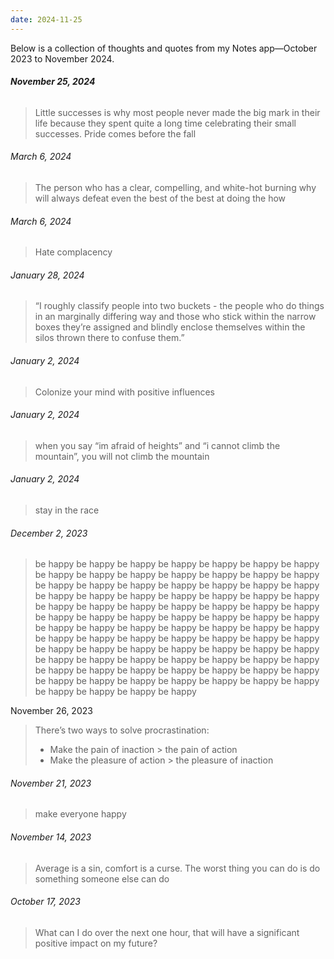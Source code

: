 ```yaml
---
date: 2024-11-25
---
```


Below is a collection of thoughts and quotes from my Notes app—October 2023 to November 2024.

###### **November 25, 2024**
> Little successes is why most people never made the big mark in their life because they spent quite a long time celebrating their small successes. Pride comes before the fall

###### March 6, 2024
> The person who has a clear, compelling, and white-hot burning why will always defeat even the best of the best at doing the how

###### March 6, 2024
> Hate complacency

###### January 28, 2024
> “I roughly classify people into two buckets - the people who do things in an marginally differing way and those who stick within the narrow boxes they’re assigned and blindly enclose themselves within the silos thrown there to confuse them.”

###### January 2, 2024
> Colonize your mind with positive influences

###### January 2, 2024
> when you say “im afraid of heights” and “i cannot climb the mountain”, you will not climb the mountain

###### January 2, 2024
> stay in the race

###### December 2, 2023
> be happy be happy be happy be happy be happy be happy be happy be happy be happy be happy be happy be happy be happy be happy be happy be happy be happy be happy be happy be happy be happy be happy be happy be happy be happy be happy be happy be happy be happy be happy be happy be happy be happy be happy be happy be happy be happy be happy be happy be happy be happy be happy be happy be happy be happy be happy be happy be happy be happy be happy be happy be happy be happy be happy be happy be happy be happy be happy be happy be happy be happy be happy be happy be happy be happy be happy be happy be happy be happy be happy be happy be happy be happy be happy be happy be happy be happy be happy be happy be happy be happy be happy be happy be happy be happy be happy be happy be happy

November 26, 2023
> There’s two ways to solve procrastination:
> - Make the pain of inaction > the pain of action
> - Make the pleasure of action > the pleasure of inaction

###### November 21, 2023
> make everyone happy

###### November 14, 2023
> Average is a sin, comfort is a curse. The worst thing you can do is do something someone else can do

###### October 17, 2023
> What can I do over the next one hour, that will have a significant positive impact on my future?